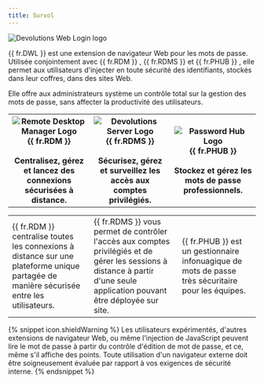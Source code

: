 ```yaml
---
title: Survol
---
```

![Devolutions Web Login logo](https://webdevolutions.blob.core.windows.net/images/projects/web-login/logos/web-login-color-shadow.svg)

{{ fr.DWL }} est une extension de navigateur Web pour les mots de passe. Utilisée conjointement avec {{ fr.RDM }} , {{ fr.RDMS }} et {{ fr.PHUB }} , elle permet aux utilisateurs d'injecter en toute sécurité des identifiants, stockés dans leur coffres, dans des sites Web.  

Elle offre aux administrateurs système un contrôle total sur la gestion des mots de passe, sans affecter la productivité des utilisateurs. 

<table>
	<tr>
		<th>
<img src="https://webdevolutions.blob.core.windows.net/images/projects/remote-desktop-manager/logos/remote-desktop-manager-icon-shadow.svg" alt="Remote Desktop Manager Logo"><br>
{{ fr.RDM }} <br>
<br>
Centralisez, gérez et lancez des connexions sécurisées à distance. 
<br>
		</th>
		<th>
<img src="https://webdevolutions.blob.core.windows.net/images/projects/server/logos/server-icon-shadow.svg" alt="Devolutions Server Logo"><br>
{{ fr.RDMS }} <br>
<br>
Sécurisez, gérez et surveillez les accès aux comptes privilégiés. <br>
		</th>
		<th>
<img src="https://webdevolutions.blob.core.windows.net/images/projects/password-hub/logos/password-hub-icon-shadow.svg" alt="Password Hub Logo"><br>
{{ fr.PHUB }} <br>
<br>
Stockez et gérez les mots de passe professionnels. <br>
		</th>
	</tr>
<table>
	<tr>
		<td>
{{ fr.RDM }} centralise toutes les connexions à distance sur une plateforme unique partagée de manière sécurisée entre les utilisateurs. 
		</td>
		<td>
{{ fr.RDMS }} vous permet de contrôler l'accès aux comptes privilégiés et de gérer les sessions à distance à partir d'une seule application pouvant être déployée sur site. 
		</td>
		<td>
{{ fr.PHUB }} est un gestionnaire infonuagique de mots de passe très sécuritaire pour les équipes. 
		</td>
	</tr>
</table>

{% snippet icon.shieldWarning %} 
Les utilisateurs expérimentés, d'autres extensions de navigateur Web, ou même l'injection de JavaScript peuvent lire le mot de passe à partir du contrôle d'édition de mot de passe, et ce, même s'il affiche des points. Toute utilisation d'un navigateur externe doit être soigneusement évaluée par rapport à vos exigences de sécurité interne. 
{% endsnippet %}
 

